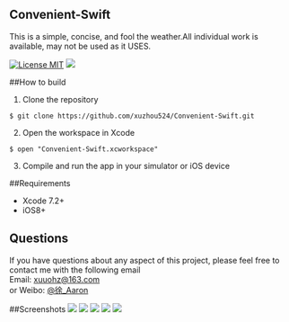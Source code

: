 ## Convenient-Swift
This is a simple, concise, and fool the weather.All individual work is available, may not be used as it USES.

[![License MIT](https://img.shields.io/badge/license-MIT-green.svg?style=flat)](https://raw.githubusercontent.com/xuzhou524/Convenient-Swift/master/LICENSE)
[![](https://img.shields.io/badge/done-50%-green.svg?style=flat)](https://github.com/xuzhou524/Convenient-Swift)
<br/>

##How to build
1)  Clone the repository
```
$ git clone https://github.com/xuzhou524/Convenient-Swift.git
```
2) Open the workspace in Xcode
```
$ open "Convenient-Swift.xcworkspace"
```
3) Compile and run the app in your simulator or iOS device

##Requirements
* Xcode 7.2+
* iOS8+

## Questions
If you have questions about any aspect of this project, please feel free to contact me with the following email
<br/>Email: xuuohz@163.com
<br/>or Weibo: <a href = 'http://weibo.com/u/2305459493' >@徐_Aaron</a>
<br/>

##Screenshots
![](http://ww3.sinaimg.cn/large/0060lm7Tgw1f3tw98q564j30af0ij3zo.jpg)
![](http://i13.tietuku.cn/61180b8d2258eb19.png)
![](http://ww1.sinaimg.cn/large/0060lm7Tgw1f2dijm4gmaj30af0ijt9u.jpg)
![](http://i12.tietuku.cn/6eb0d400328df965.png)
![](http://ww3.sinaimg.cn/large/0060lm7Tgw1f2diddw74qj30af0ij3zc.jpg)

<br/>
